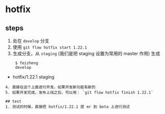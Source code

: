 # hotfix


## steps
1. 处在 `develop` 分支
2. 使用 `git flow hotfix start 1.22.1`
3. 生成分支，从 `staging` (我们是把 staging 设置为常用的 master 作用) 生成
   ~~~
    $ feizheng
    develop
  * hotfix/1.22.1
    staging
   ~~~
4. 直接在这个上面进行开发，如果开发新功能有新的
5. 如果开发完成，发布上线之后，可以用： `git flow hotfix finish 1.22.1`

## test
1. 测试的时候，直接把 hotfix/1.22.1 提 mr 到 beta 上进行测试
